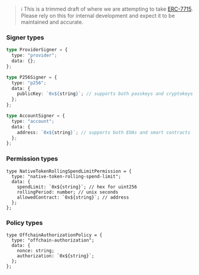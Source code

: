 > :information_source: This is a trimmed draft of where we are attempting to take [ERC-7715](https://eip.tools/eip/7715). Please rely on this for internal development and expect it to be maintained and accurate.

### Signer types

```typescript
type ProviderSigner = {
  type: "provider";
  data: {};
};

type P256Signer = {
  type: "p256";
  data: {
    publicKey: `0x${string}`; // supports both passkeys and cryptokeys
  };
};

type AccountSigner = {
  type: "account";
  data: {
    address: `0x${string}`; // supports both EOAs and smart contracts
  };
};
```

### Permission types

```tsx
type NativeTokenRollingSpendLimitPermission = {
  type: "native-token-rolling-spend-limit";
  data: {
    spendLimit: `0x${string}`; // hex for uint256
    rollingPeriod: number; // unix seconds
    allowedContract: `0x${string}`; // address
  };
};
```

### Policy types

```tsx
type OffchainAuthorizationPolicy = {
  type: "offchain-authorization";
  data: {
    nonce: string;
    authorization: `0x${string}`;
  };
};
```
